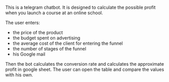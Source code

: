 This is a telegram chatbot. It is designed to calculate the possible profit when you launch a course at an online school. 

The user enters:
 - the price of the product
 - the budget spent on advertising
 - the average cost of the client for entering the funnel
 - the number of stages of the funnel
 - his Google mail
 
Then the bot calculates the conversion rate and calculates the approximate profit in google sheet. The user can open the table and compare the values with his own.
